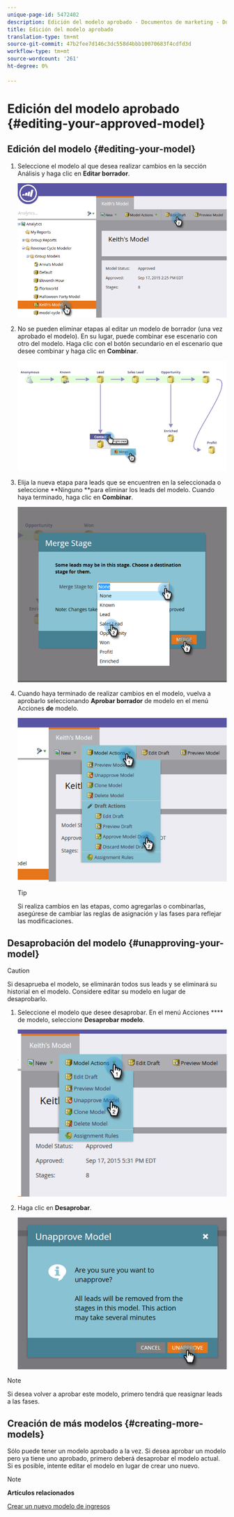 ```yaml
---
unique-page-id: 5472402
description: Edición del modelo aprobado - Documentos de marketing - Documentación del producto
title: Edición del modelo aprobado
translation-type: tm+mt
source-git-commit: 47b2fee7d146c3dc558d4bbb10070683f4cdfd3d
workflow-type: tm+mt
source-wordcount: '261'
ht-degree: 0%

---
```



# Edición del modelo aprobado {#editing-your-approved-model}

## Edición del modelo {#editing-your-model}

1. Seleccione el modelo al que desea realizar cambios en la sección Análisis y haga clic en **Editar borrador**.

   ![](assets/one.png)

1. No se pueden eliminar etapas al editar un modelo de borrador (una vez aprobado el modelo). En su lugar, puede combinar ese escenario con otro del modelo. Haga clic con el botón secundario en el escenario que desee combinar y haga clic en **Combinar**.

   ![](assets/two.png)

1. Elija la nueva etapa para leads que se encuentren en la seleccionada o seleccione **Ninguno **para eliminar los leads del modelo. Cuando haya terminado, haga clic en **Combinar**.

   ![](assets/three.png)

1. Cuando haya terminado de realizar cambios en el modelo, vuelva a aprobarlo seleccionando **Aprobar borrador** de modelo en el menú Acciones **de** modelo.

   ![](assets/four.png)

   >[!TIP]
   >
   >Si realiza cambios en las etapas, como agregarlas o combinarlas, asegúrese de cambiar las reglas de asignación y las fases para reflejar las modificaciones.

## Desaprobación del modelo {#unapproving-your-model}

>[!CAUTION]
>
>Si desaprueba el modelo, se eliminarán todos sus leads y se eliminará su historial en el modelo. Considere editar su modelo en lugar de desaprobarlo.

1. Seleccione el modelo que desee desaprobar. En el menú Acciones **** de modelo, seleccione **Desaprobar modelo**.

   ![](assets/five.png)

1. Haga clic en **Desaprobar**.

   ![](assets/six.png)

>[!NOTE]
>
>Si desea volver a aprobar este modelo, primero tendrá que reasignar leads a las fases.

## Creación de más modelos {#creating-more-models}

Sólo puede tener un modelo aprobado a la vez. Si desea aprobar un modelo pero ya tiene uno aprobado, primero deberá desaprobar el modelo actual. Si es posible, intente editar el modelo en lugar de crear uno nuevo.

>[!NOTE]
>
>**Artículos relacionados**
>
>[Crear un nuevo modelo de ingresos](../../../../../product-docs/reporting/revenue-cycle-analytics/revenue-cycle-models/create-a-new-revenue-model.md)

